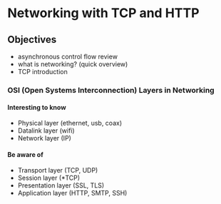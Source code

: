 # Networking with TCP and HTTP

## Objectives
- asynchronous control flow review
- what is networking? (quick overview)
- TCP introduction

### OSI (Open Systems Interconnection) Layers in Networking

#### Interesting to know
- Physical layer (ethernet, usb, coax)
- Datalink layer (wifi)
- Network layer (IP)

#### Be aware of
- Transport layer (TCP, UDP)
- Session layer (*TCP)
- Presentation layer (SSL, TLS)
- Application layer (HTTP, SMTP, SSH)